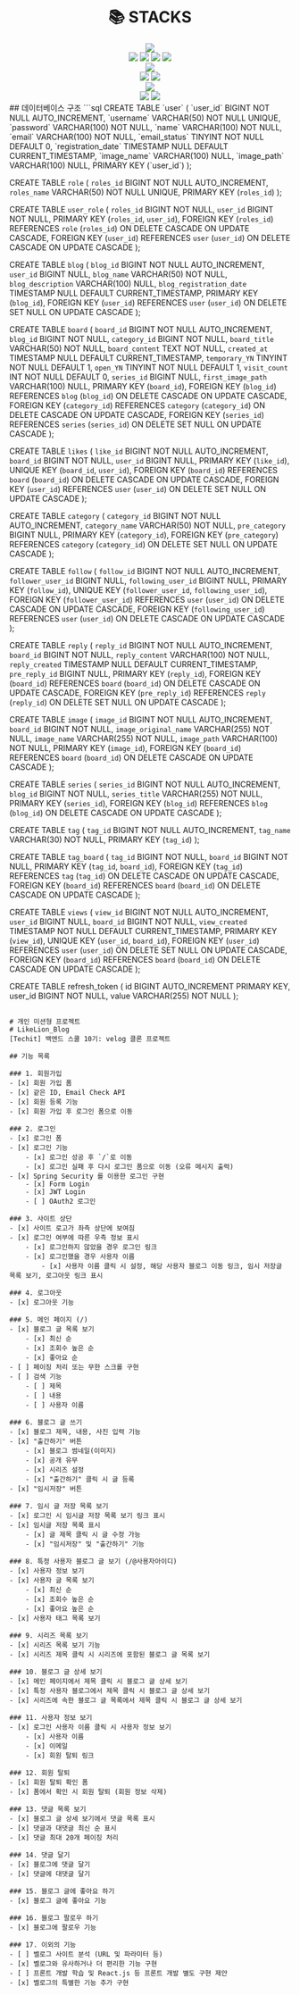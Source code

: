 <div align=center><h1>📚 STACKS</h1></div>

<div align=center> 
  <img src="https://img.shields.io/badge/java-007396?style=for-the-badge&logo=java&logoColor=white"> 
  <br>
  
  <img src="https://img.shields.io/badge/html5-E34F26?style=for-the-badge&logo=html5&logoColor=white"> 
  <img src="https://img.shields.io/badge/css-1572B6?style=for-the-badge&logo=css3&logoColor=white"> 
  <img src="https://img.shields.io/badge/javascript-F7DF1E?style=for-the-badge&logo=javascript&logoColor=black"> 
  <img src="https://img.shields.io/badge/jquery-0769AD?style=for-the-badge&logo=jquery&logoColor=white">
  <br>
  

  <img src="https://img.shields.io/badge/mysql-4479A1?style=for-the-badge&logo=mysql&logoColor=white"> 
  <br>

  <img src="https://img.shields.io/badge/spring-6DB33F?style=for-the-badge&logo=spring&logoColor=white"> 
  <img src="https://img.shields.io/badge/bootstrap-7952B3?style=for-the-badge&logo=bootstrap&logoColor=white">
  <br>

  <img src="https://img.shields.io/badge/apache tomcat-F8DC75?style=for-the-badge&logo=apachetomcat&logoColor=white">
  <br>
  
  <img src="https://img.shields.io/badge/github-181717?style=for-the-badge&logo=github&logoColor=white">
  <img src="https://img.shields.io/badge/git-F05032?style=for-the-badge&logo=git&logoColor=white">
  <br>
</div>
## 데이터베이스 구조
```sql
CREATE TABLE `user` (
                        `user_id` BIGINT NOT NULL AUTO_INCREMENT,
                        `username` VARCHAR(50) NOT NULL UNIQUE,
                        `password` VARCHAR(100) NOT NULL,
                        `name` VARCHAR(100) NOT NULL,
                        `email` VARCHAR(100) NOT NULL,
                        `email_status` TINYINT NOT NULL DEFAULT 0,
                        `registration_date` TIMESTAMP NULL DEFAULT CURRENT_TIMESTAMP,
                        `image_name` VARCHAR(100) NULL,
                        `image_path` VARCHAR(100) NULL,
                        PRIMARY KEY (`user_id`)
);

CREATE TABLE `role` (
                        `roles_id` BIGINT NOT NULL AUTO_INCREMENT,
                        `roles_name` VARCHAR(50) NOT NULL UNIQUE,
                        PRIMARY KEY (`roles_id`)
);

CREATE TABLE `user_role` (
                             `roles_id` BIGINT NOT NULL,
                             `user_id` BIGINT NOT NULL,
                             PRIMARY KEY (`roles_id`, `user_id`),
                             FOREIGN KEY (`roles_id`) REFERENCES `role` (`roles_id`) ON DELETE CASCADE ON UPDATE CASCADE,
                             FOREIGN KEY (`user_id`) REFERENCES `user` (`user_id`) ON DELETE CASCADE ON UPDATE CASCADE
);

CREATE TABLE `blog` (
                        `blog_id` BIGINT NOT NULL AUTO_INCREMENT,
                        `user_id` BIGINT NULL,
                        `blog_name` VARCHAR(50) NOT NULL,
                        `blog_description` VARCHAR(100) NULL,
                        `blog_registration_date` TIMESTAMP NULL DEFAULT CURRENT_TIMESTAMP,
                        PRIMARY KEY (`blog_id`),
                        FOREIGN KEY (`user_id`) REFERENCES `user` (`user_id`) ON DELETE SET NULL ON UPDATE CASCADE
);

CREATE TABLE `board` (
                         `board_id` BIGINT NOT NULL AUTO_INCREMENT,
                         `blog_id` BIGINT NOT NULL,
                         `category_id` BIGINT NOT NULL,
                         `board_title` VARCHAR(50) NOT NULL,
                         `board_content` TEXT NOT NULL,
                         `created_at` TIMESTAMP NULL DEFAULT CURRENT_TIMESTAMP,
                         `temporary_YN` TINYINT NOT NULL DEFAULT 1,
                         `open_YN` TINYINT NOT NULL DEFAULT 1,
                         `visit_count` INT NOT NULL DEFAULT 0,
                         `series_id` BIGINT NULL,
                         `first_image_path` VARCHAR(100) NULL,
                         PRIMARY KEY (`board_id`),
                         FOREIGN KEY (`blog_id`) REFERENCES `blog` (`blog_id`) ON DELETE CASCADE ON UPDATE CASCADE,
                         FOREIGN KEY (`category_id`) REFERENCES `category` (`category_id`) ON DELETE CASCADE ON UPDATE CASCADE,
                         FOREIGN KEY (`series_id`) REFERENCES `series` (`series_id`) ON DELETE SET NULL ON UPDATE CASCADE
);

CREATE TABLE `likes` (
                         `like_id` BIGINT NOT NULL AUTO_INCREMENT,
                         `board_id` BIGINT NOT NULL,
                         `user_id` BIGINT NULL,
                         PRIMARY KEY (`like_id`),
                         UNIQUE KEY (`board_id`, `user_id`),
                         FOREIGN KEY (`board_id`) REFERENCES `board` (`board_id`) ON DELETE CASCADE ON UPDATE CASCADE,
                         FOREIGN KEY (`user_id`) REFERENCES `user` (`user_id`) ON DELETE SET NULL ON UPDATE CASCADE
);

CREATE TABLE `category` (
                        `category_id` BIGINT NOT NULL AUTO_INCREMENT,
                        `category_name` VARCHAR(50) NOT NULL,
                        `pre_category` BIGINT NULL,
                        PRIMARY KEY (`category_id`),
                        FOREIGN KEY (`pre_category`) REFERENCES `category` (`category_id`) ON DELETE SET NULL ON UPDATE CASCADE
);

CREATE TABLE `follow` (
                          `follow_id` BIGINT NOT NULL AUTO_INCREMENT,
                          `follower_user_id` BIGINT NULL,
                          `following_user_id` BIGINT NULL,
                          PRIMARY KEY (`follow_id`),
                          UNIQUE KEY (`follower_user_id`, `following_user_id`),
                          FOREIGN KEY (`follower_user_id`) REFERENCES `user` (`user_id`) ON DELETE CASCADE ON UPDATE CASCADE,
                          FOREIGN KEY (`following_user_id`) REFERENCES `user` (`user_id`) ON DELETE CASCADE ON UPDATE CASCADE
);

CREATE TABLE `reply` (
                         `reply_id` BIGINT NOT NULL AUTO_INCREMENT,
                         `board_id` BIGINT NOT NULL,
                         `reply_content` VARCHAR(100) NOT NULL,
                         `reply_created` TIMESTAMP NULL DEFAULT CURRENT_TIMESTAMP,
                         `pre_reply_id` BIGINT NULL,
                         PRIMARY KEY (`reply_id`),
                         FOREIGN KEY (`board_id`) REFERENCES `board` (`board_id`) ON DELETE CASCADE ON UPDATE CASCADE,
                         FOREIGN KEY (`pre_reply_id`) REFERENCES `reply` (`reply_id`) ON DELETE SET NULL ON UPDATE CASCADE
);

CREATE TABLE `image` (
                         `image_id` BIGINT NOT NULL AUTO_INCREMENT,
                         `board_id` BIGINT NOT NULL,
                         `image_original_name` VARCHAR(255) NOT NULL,
                         `image_name` VARCHAR(255) NOT NULL,
                         `image_path` VARCHAR(100) NOT NULL,
                         PRIMARY KEY (`image_id`),
                         FOREIGN KEY (`board_id`) REFERENCES `board` (`board_id`) ON DELETE CASCADE ON UPDATE CASCADE
);

CREATE TABLE `series` (
                          `series_id` BIGINT NOT NULL AUTO_INCREMENT,
                          `blog_id` BIGINT NOT NULL,
                          `series_title` VARCHAR(255) NOT NULL,
                          PRIMARY KEY (`series_id`),
                          FOREIGN KEY (`blog_id`) REFERENCES `blog` (`blog_id`) ON DELETE CASCADE ON UPDATE CASCADE
);

CREATE TABLE `tag` (
                       `tag_id` BIGINT NOT NULL AUTO_INCREMENT,
                       `tag_name` VARCHAR(30) NOT NULL,
                       PRIMARY KEY (`tag_id`)
);

CREATE TABLE `tag_board` (
                             `tag_id` BIGINT NOT NULL,
                             `board_id` BIGINT NOT NULL,
                             PRIMARY KEY (`tag_id`, `board_id`),
                             FOREIGN KEY (`tag_id`) REFERENCES `tag` (`tag_id`) ON DELETE CASCADE ON UPDATE CASCADE,
                             FOREIGN KEY (`board_id`) REFERENCES `board` (`board_id`) ON DELETE CASCADE ON UPDATE CASCADE
);

CREATE TABLE `views` (
                         `view_id` BIGINT NOT NULL AUTO_INCREMENT,
                         `user_id` BIGINT NULL,
                         `board_id` BIGINT NOT NULL,
                         `view_created` TIMESTAMP NOT NULL DEFAULT CURRENT_TIMESTAMP,
                         PRIMARY KEY (`view_id`),
                         UNIQUE KEY (`user_id`, `board_id`),
                         FOREIGN KEY (`user_id`) REFERENCES `user` (`user_id`) ON DELETE SET NULL ON UPDATE CASCADE,
                         FOREIGN KEY (`board_id`) REFERENCES `board` (`board_id`) ON DELETE CASCADE ON UPDATE CASCADE
);

CREATE TABLE refresh_token (
                               id BIGINT AUTO_INCREMENT PRIMARY KEY,
                               user_id BIGINT NOT NULL,
                               value VARCHAR(255) NOT NULL
);
```

# 개인 미션형 프로젝트
# LikeLion_Blog
[Techit] 백엔드 스쿨 10기: velog 클론 프로젝트

## 기능 목록

### 1. 회원가입
- [x] 회원 가입 폼
- [x] 같은 ID, Email Check API
- [x] 회원 등록 기능
- [x] 회원 가입 후 로그인 폼으로 이동

### 2. 로그인
- [x] 로그인 폼
- [x] 로그인 기능
    - [x] 로그인 성공 후 `/`로 이동
    - [x] 로그인 실패 후 다시 로그인 폼으로 이동 (오류 메시지 출력)
- [x] Spring Security 를 이용한 로그인 구현
    - [x] Form Login
    - [x] JWT Login
    - [ ] OAuth2 로그인

### 3. 사이트 상단
- [x] 사이트 로고가 좌측 상단에 보여짐
- [x] 로그인 여부에 따른 우측 정보 표시
    - [x] 로그인하지 않았을 경우 로그인 링크
    - [x] 로그인했을 경우 사용자 이름
        - [x] 사용자 이름 클릭 시 설정, 해당 사용자 블로그 이동 링크, 임시 저장글 목록 보기, 로그아웃 링크 표시

### 4. 로그아웃
- [x] 로그아웃 기능

### 5. 메인 페이지 (/)
- [x] 블로그 글 목록 보기
    - [x] 최신 순
    - [x] 조회수 높은 순
    - [x] 좋아요 순
- [ ] 페이징 처리 또는 무한 스크롤 구현
- [ ] 검색 기능
    - [ ] 제목
    - [ ] 내용
    - [ ] 사용자 이름

### 6. 블로그 글 쓰기
- [x] 블로그 제목, 내용, 사진 입력 기능
- [x] "출간하기" 버튼
    - [x] 블로그 썸네일(이미지)
    - [x] 공개 유무
    - [x] 시리즈 설정
    - [x] "출간하기" 클릭 시 글 등록
- [x] "임시저장" 버튼

### 7. 임시 글 저장 목록 보기
- [x] 로그인 시 임시글 저장 목록 보기 링크 표시
- [x] 임시글 저장 목록 표시
    - [x] 글 제목 클릭 시 글 수정 가능
    - [x] "임시저장" 및 "출간하기" 기능

### 8. 특정 사용자 블로그 글 보기 (/@사용자아이디)
- [x] 사용자 정보 보기
- [x] 사용자 글 목록 보기
    - [x] 최신 순
    - [x] 조회수 높은 순
    - [x] 좋아요 높은 순
- [x] 사용자 태그 목록 보기

### 9. 시리즈 목록 보기
- [x] 시리즈 목록 보기 기능
- [x] 시리즈 제목 클릭 시 시리즈에 포함된 블로그 글 목록 보기

### 10. 블로그 글 상세 보기
- [x] 메인 페이지에서 제목 클릭 시 블로그 글 상세 보기
- [x] 특정 사용자 블로그에서 제목 클릭 시 블로그 글 상세 보기
- [x] 시리즈에 속한 블로그 글 목록에서 제목 클릭 시 블로그 글 상세 보기

### 11. 사용자 정보 보기
- [x] 로그인 사용자 이름 클릭 시 사용자 정보 보기
    - [x] 사용자 이름
    - [x] 이메일
    - [x] 회원 탈퇴 링크

### 12. 회원 탈퇴
- [x] 회원 탈퇴 확인 폼
- [x] 폼에서 확인 시 회원 탈퇴 (회원 정보 삭제)

### 13. 댓글 목록 보기
- [x] 블로그 글 상세 보기에서 댓글 목록 표시
- [x] 댓글과 대댓글 최신 순 표시
- [x] 댓글 최대 20개 페이징 처리

### 14. 댓글 달기
- [x] 블로그에 댓글 달기
- [x] 댓글에 대댓글 달기

### 15. 블로그 글에 좋아요 하기
- [x] 블로그 글에 좋아요 기능

### 16. 블로그 팔로우 하기
- [x] 블로그에 팔로우 기능

### 17. 이외의 기능
- [ ] 벨로그 사이트 분석 (URL 및 파라미터 등)
- [x] 벨로그와 유사하거나 더 편리한 기능 구현
- [ ] 프론트 개발 학습 및 React.js 등 프론트 개발 별도 구현 제안
- [x] 벨로그의 특별한 기능 추가 구현
